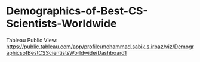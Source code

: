 # Demographics-of-Best-CS-Scientists-Worldwide
Tableau Public View: https://public.tableau.com/app/profile/mohammad.sabik.s.irbaz/viz/DemographicsofBestCSScientistsWorldwide/Dashboard1